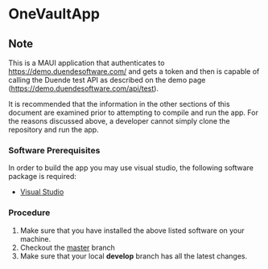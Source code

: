 # OneVaultApp

## Note

This is a MAUI application that authenticates to https://demo.duendesoftware.com/ and gets a token and then is capable of calling the Duende test API as described on the demo page (https://demo.duendesoftware.com/api/test).

It is recommended that the information in the other sections of this document are examined prior to attempting to compile and run the app. For the reasons discussed above, a developer cannot simply clone the repository and run the app.

### Software Prerequisites

In order to build the app you may use visual studio, the following software package is required:
- [Visual Studio](https://visualstudio.microsoft.com/)

### Procedure

1. Make sure that you have installed the above listed software on your machine.
2. Checkout the [master](https://github.com/muralcode/OneVaultApp) branch
3. Make sure that your local **develop** branch has all the latest changes.
